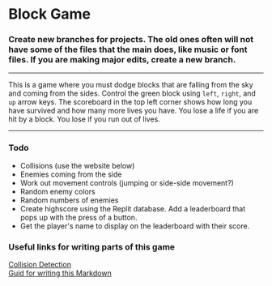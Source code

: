 # Block Game
### Create new branches for projects. The old ones often will not have some of the files that the main does, like music or font files. If you are making major edits, create a new branch.
---
This is a game where you must dodge blocks that are falling from the sky and coming from the sides. Control the green block using `left`, `right`, and `up` arrow keys. 
The scoreboard in the top left corner shows how long you have survived and how many more lives you have. You lose a life if you are hit by a block. You lose if you run out of lives. 

---
### Todo
- Collisions (use the website below)
- Enemies coming from the side
- Work out movement controls (jumping or side-side movement?)
- Random enemy colors
- Random numbers of enemies
- Create highscore using the Replit database. Add a leaderboard that pops up with the press of a button. 
- Get the player's name to display on the leaderboard with their score. 

### Useful links for writing parts of this game
[Collision Detection](https://stackoverflow.com/questions/29640685/how-do-i-detect-collision-in-pygame)  
[Guid for writing this Markdown](https://www.markdownguide.org/cheat-sheet/)